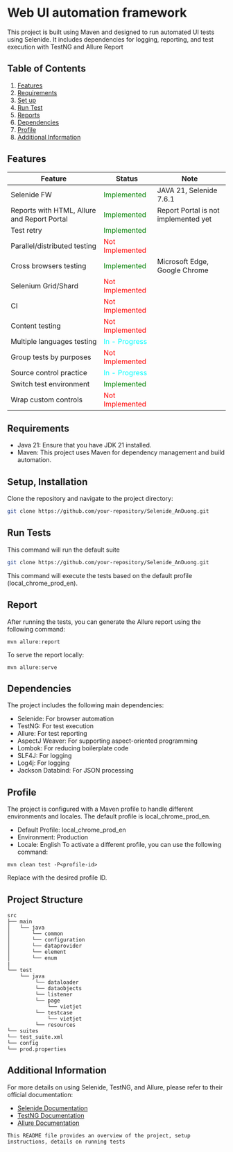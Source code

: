 # Web UI automation framework
This project is built using Maven and designed to run automated UI tests using Selenide. It includes dependencies for logging, reporting, and test execution with TestNG and Allure Report

## Table of Contents
1. [Features](#features)
2. [Requirements](#requirements)
3. [Set up](#setup-installation)
4. [Run Test](#run-tests)
5. [Reports](#report)
6. [Dependencies](#dependencies)
7. [Profile](#profile)
8. [Additional Information](#additional-information)

## Features
| Feature                                     | Status                                           | Note                                 |
|---------------------------------------------|--------------------------------------------------|--------------------------------------|
| Selenide FW                                 | <span style="color: green;">Implemented</span>   | JAVA 21, Selenide 7.6.1              |
| Reports with HTML, Allure and Report Portal | <span style="color: green;">Implemented</span>   | Report Portal is not implemented yet |
| Test retry                                  | <span style="color: green;">Implemented</span>   |                                      |
| Parallel/distributed testing                | <span style="color: red;">Not Implemented</span> |                                      |
| Cross browsers testing                      | <span style="color: green;">Implemented</span>   | Microsoft Edge, Google Chrome        |
| Selenium Grid/Shard                         | <span style="color: red;">Not Implemented</span> |                                      |
| CI                                          | <span style="color: red;">Not Implemented</span> |                                      |
| Content testing                             | <span style="color: red;">Not Implemented</span> |                                      |
| Multiple languages testing                  | <span style="color: cyan;">In - Progress</span>  |                                      |
| Group tests by purposes                     | <span style="color: red;">Not Implemented</span> |                                      |
| Source control practice                     | <span style="color: cyan;">In - Progress</span> |                                      |
| Switch test environment                     | <span style="color: green;">Implemented</span> |                                      |
| Wrap custom controls                        | <span style="color: red;">Not Implemented</span> |                                      |

## Requirements
- Java 21: Ensure that you have JDK 21 installed.
- Maven: This project uses Maven for dependency management and build automation.

## Setup, Installation
Clone the repository and navigate to the project directory:

```sh
git clone https://github.com/your-repository/Selenide_AnDuong.git
```

## Run Tests
This command will run the default suite
```sh
git clone https://github.com/your-repository/Selenide_AnDuong.git
```
This command will execute the tests based on the default profile (local_chrome_prod_en).

## Report
After running the tests, you can generate the Allure report using the following command:
```
mvn allure:report
```
To serve the report locally:
```
mvn allure:serve
```

## Dependencies
The project includes the following main dependencies:
- Selenide: For browser automation
- TestNG: For test execution
- Allure: For test reporting
- AspectJ Weaver: For supporting aspect-oriented programming
- Lombok: For reducing boilerplate code
- SLF4J: For logging
- Log4j: For logging
- Jackson Databind: For JSON processing

## Profile
The project is configured with a Maven profile to handle different environments and locales. The default profile is local_chrome_prod_en.
- Default Profile: local_chrome_prod_en
- Environment: Production
- Locale: English
To activate a different profile, you can use the following command:
```
mvn clean test -P<profile-id>
```
Replace <profile-id> with the desired profile ID.

## Project Structure
```
src
├── main
│   └── java
│       └── common
│       └── configuration
│       └── dataprovider
│       └── element
│       └── enum
|
└── test
    └── java
         └── dataloader
         └── dataobjects
         └── listener
         └── page
             └── vietjet
         └── testcase
             └── vietjet           
         └── resources
└── suites
└── test_suite.xml
└── config
└── prod.properties
```

## Additional Information
For more details on using Selenide, TestNG, and Allure, please refer to their official documentation:


- [Selenide Documentation](https://selenide.org/documentation.html)
- [TestNG Documentation](https://testng.org/doc/)
- [Allure Documentation](https://docs.qameta.io/allure/)

```
This README file provides an overview of the project, setup instructions, details on running tests 
```

